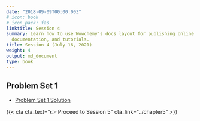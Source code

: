 ```yaml
---
date: "2018-09-09T00:00:00Z"
# icon: book
# icon_pack: fas
linktitle: Session 4
summary: Learn how to use Wowchemy's docs layout for publishing online courses, software
  documentation, and tutorials.
title: Session 4 (July 16, 2021)
weight: 4
output: md_document
type: book
---
```




## Problem Set 1
- [Problem Set 1 Solution](Lista-1_Resolucao.pdf)


{{< cta cta_text="👉 Proceed to Session 5" cta_link="../chapter5" >}}
